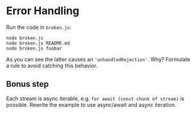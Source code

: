 # Error Handling

Run the code in `broken.js`:

```
node broken.js
node broken.js README.md
node broken.js foobar
```

As you can see the latter causes an `'unhandledRejection'`. Why? Formulate a rule to avoid catching this behavior.

## Bonus step

Each stream is async iterable, e.g. `for await (const chunk of stream)` is possible. Rewrite the example to use async/await and async iteration.
